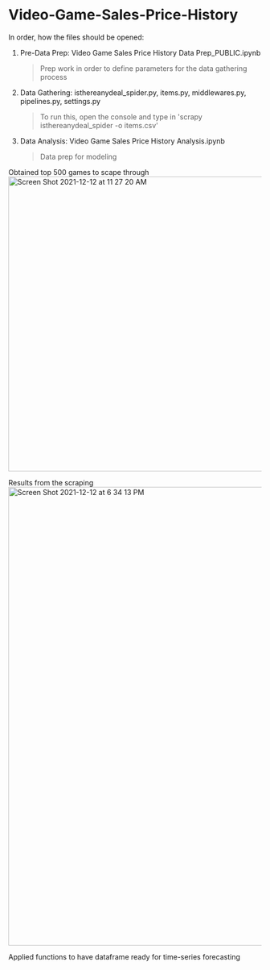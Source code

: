 # Video-Game-Sales-Price-History

In order, how the files should be opened:
  1. Pre-Data Prep: Video Game Sales Price History Data Prep_PUBLIC.ipynb
      > Prep work in order to define parameters for the data gathering process
  2. Data Gathering: isthereanydeal_spider.py, items.py, middlewares.py, pipelines.py, settings.py
      > To run this, open the console and type in 'scrapy isthereanydeal_spider -o items.csv'
  3. Data Analysis: Video Game Sales Price History Analysis.ipynb
      > Data prep for modeling


Obtained top 500 games to scape through
<img width="585" alt="Screen Shot 2021-12-12 at 11 27 20 AM" src="https://user-images.githubusercontent.com/85441922/145722801-dfaf421e-5126-4d7e-82a8-445611a03007.png">

Results from the scraping
<img width="910" alt="Screen Shot 2021-12-12 at 6 34 13 PM" src="https://user-images.githubusercontent.com/85441922/145736221-35639b0a-22ad-4471-b77d-c28bb2b60677.png">

Applied functions to have dataframe ready for time-series forecasting

 
